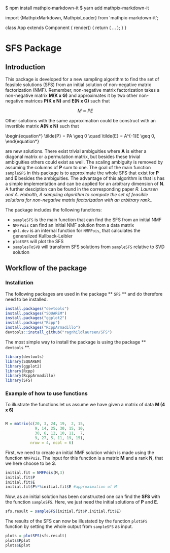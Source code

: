 $ npm install mathpix-markdown-it
$ yarn add mathpix-markdown-it

import {MathpixMarkdown, MathpixLoader} from 'mathpix-markdown-it';


class App extends Component {
  render() {
    return (
      <MathpixLoader>
          <MathpixMarkdown text="\\(ax^2 + bx + c = 0\\)"/>
          <MathpixMarkdown text="$x = \frac { - b \pm \sqrt { b ^ { 2 } - 4 a c } } { 2 a }$"/>
          ...
      </MathpixLoader>
    );
  }
}

# SFS Package
## Introduction
This package is developed for a new sampling algorithm to find the set of feasible solutions (SFS) from an initial solution of non-negative matrix factorization (NMF). Remember, non-negative matrix factorization takes a non-negative matrix **M(K x G)** and approximates it by two other non-negative matrices **P(K x N)** and **E(N x G)** such that

$$M \approx PE$$

Other solutions with the same approximation could be construct with an invertible matrix **A(N x N)** such that 

\begin{equation*}
    \tilde{P} = PA \geq 0 \quad \tilde{E} = A^{-1}E \geq 0,
\end{equation*}

are new solutions. There exist trivial ambiguities where **A** is either a diagonal matrix or a permutation matrix, but besides these trivial ambiguities others could exist as well. The scaling ambiguity is removed by assuming the columns of **P** sum to one. The goal of the main function `sampleSFS` in this package is to approximate the whole SFS that exist for **P** and **E** besides the ambiguities. The advantage of this algorithm is that is has a simple implementation and can be applied for an arbitrary dimension of **N**. A further desciption can be found in the corresponding paper *R. Laursen and A. Hobolth, A sampling algorithm to compute the set of feasible solutions for non-negative matrix factorization with an arbitrary rank.*.

The package includes the following functions:

- `sampleSFS` is the main function that can find the SFS from an initial NMF
- `NMFPois` can find an initial NMF solution from a data matrix
- `gkl.dev` is an internal function for `NMFPois`, that calculates the generalized Kullback-Leibler
- `plotSFS` will plot the SFS  
- `samplesToSVD` will transform SFS solutions from `sampleSFS` relative to SVD solution

## Workflow of the package

### Installation 

The following packages are used in the package ** `SFS` ** and do therefore need to be installed.

```r
install.packages("devtools")
install.packages("SQUAREM")
install.packages("ggplot2")
install.packages("Rcpp")
install.packages("RcppArmadillo")
devtools::install_github("ragnhildlaursen/SFS")
```

The most simple way to install the package is using the package ** `devtools` **.

```r
library(devtools)
library(SQUAREM)
library(ggplot2)
library(Rcpp)
library(RcppArmadillo)
library(SFS)
```

### Example of how to use functions
To illustrate the functions let us assume we have given a matrix of data **M (4 x 6)**
```r

M = matrix(c(20, 3, 24, 19,  2, 15, 
             9, 14, 25, 30, 15, 10,
             30, 6, 12, 10, 11,  7,
             9, 27, 5, 11, 19, 15),
           nrow = 4, ncol = 6)
```

First, we need to create an initial NMF solution which is made using the function `NMFPois`. The input for this function is a matrix **M** and a rank **N**, that we here choose to be **3**.

```r
initial.fit = NMFPois(M,3)
initial.fit$P
initial.fit$E
initial.fit$P%*%initial.fit$E #approximation of M
```

Now, as an initial solution has been constructed one can find the **SFS** with the function `sampleSFS`. Here, we just need the initial solutions of **P** and **E**. 

```r
sfs.result = sampleSFS(initial.fit$P,initial.fit$E) 

```

The results of the SFS can now be illustated by the function `plotSFS` function by setting the whole output from `sampleSFS` as input.

```r
plots = plotSFS(sfs.result)
plots$Pplot
plots$Eplot
```











